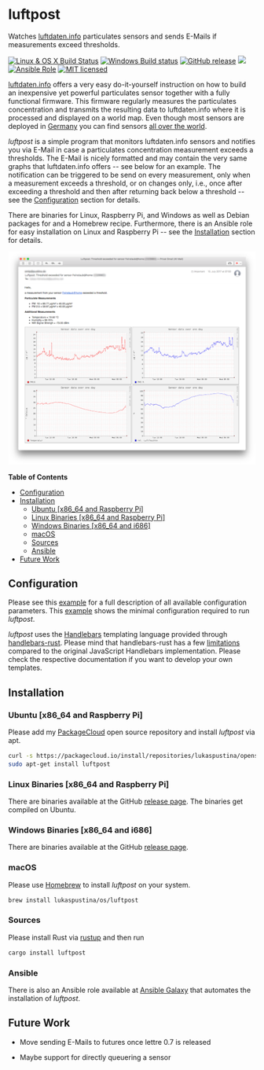 # luftpost

Watches [luftdaten.info](http://luftdaten.info) particulates sensors and sends E-Mails if measurements exceed thresholds.

[![Linux & OS X Build Status](https://img.shields.io/travis/lukaspustina/luftpost.svg?label=Linux%20%26%20OS%20X%20Build%20Status)](https://travis-ci.org/lukaspustina/luftpost) [![Windows Build status](https://img.shields.io/appveyor/ci/lukaspustina/luftpost.svg?label=Windows%20Build%20Status)](https://ci.appveyor.com/project/lukaspustina/luftpost/branch/master) [![GitHub release](https://img.shields.io/github/release/lukaspustina/luftpost.svg)](https://github.com/lukaspustina/luftpost/releases) [![](https://img.shields.io/crates/v/luftpost.svg)](https://crates.io/crates/luftpost) [![Ansible Role](https://img.shields.io/badge/ansible--galaxy-luftpost-blue.svg)](https://galaxy.ansible.com/lukaspustina/luftpost/) [![MIT licensed](https://img.shields.io/badge/license-MIT-blue.svg?label=License)](./LICENSE)

[luftdaten.info](http://luftdaten.info) offers a very easy do-it-yourself instruction on how to build an inexpensive yet powerful particulates sensor together with a fully functional firmware. This firmware regularly measures the particulates concentration and transmits the resulting data to luftdaten.info where it is processed and displayed on a world map. Even though most sensors are deployed in [Germany](http://deutschland.maps.luftdaten.info/#6/51.165/10.455) you can find sensors [all over the world](http://deutschland.maps.luftdaten.info/#8/-0.811/36.781).

_luftpost_ is a simple program that monitors luftdaten.info sensors and notifies you via E-Mail in case a particulates concentration measurement exceeds a thresholds. The E-Mail is nicely formatted and may contain the very same graphs that luftdaten.info offers -- see below for an example. The notification can be triggered to be send on every measurement, only when a measurement exceeds a threshold, or on changes only, i.e., once after exceeding a threshold and then after returning back below a threshold -- see the [Configuration](#configuration) section for details.

There are binaries for Linux, Raspberry Pi, and Windows as well as Debian packages for and a Homebrew recipe. Furthermore, there is an Ansible role for easy installation on Linux and Raspberry Pi -- see the [Installation](#Installation) section for details.

<p align="center"><img src="docs/example_email.png"></p>

<!-- START doctoc generated TOC please keep comment here to allow auto update -->
<!-- DON'T EDIT THIS SECTION, INSTEAD RE-RUN doctoc TO UPDATE -->
**Table of Contents**

- [Configuration](#configuration)
- [Installation](#installation)
  - [Ubuntu [x86_64 and Raspberry Pi]](#ubuntu-x86_64-and-raspberry-pi)
  - [Linux Binaries [x86_64 and Raspberry Pi]](#linux-binaries-x86_64-and-raspberry-pi)
  - [Windows Binaries [x86_64 and i686]](#windows-binaries-x86_64-and-i686)
  - [macOS](#macos)
  - [Sources](#sources)
  - [Ansible](#ansible)
- [Future Work](#future-work)

<!-- END doctoc generated TOC please keep comment here to allow auto update -->

## Configuration

Please see this [example](tests/luftpost.example.conf) for a full description of all available configuration parameters. This [example](test/luftpost-minimal.example.conf) shows the minimal configuration required to run _luftpost_.

_luftpost_ uses the [Handlebars](https://handlebarsjs.com) templating language provided through [handlebars-rust](https://github.com/sunng87/handlebars-rust). Please mind that handlebars-rust has a few [limitations](https://github.com/sunng87/handlebars-rust#limitations) compared to the original JavaScript Handlebars implementation. Please check the respective documentation if you want to develop your own templates.

## Installation

### Ubuntu [x86_64 and Raspberry Pi]

Please add my [PackageCloud](https://packagecloud.io/lukaspustina/opensource) open source repository and install _luftpost_ via apt.

```bash
curl -s https://packagecloud.io/install/repositories/lukaspustina/opensource/script.deb.sh | sudo bash
sudo apt-get install luftpost
```

### Linux Binaries [x86_64 and Raspberry Pi]

There are binaries available at the GitHub [release page](https://github.com/lukaspustina/luftpost/releases). The binaries get compiled on Ubuntu.

### Windows Binaries [x86_64 and i686]

There are binaries available at the GitHub [release page](https://github.com/lukaspustina/luftpost/releases).

### macOS

Please use [Homebrew](https://brew.sh) to install _luftpost_ on your system.

```bash
brew install lukaspustina/os/luftpost
```

### Sources

Please install Rust via [rustup](https://www.rustup.rs) and then run

```bash
cargo install luftpost
```

### Ansible

There is also an Ansible role available at [Ansible Galaxy](https://galaxy.ansible.com/Rheinwerk/luftpost/) that automates the installation of _luftpost_.


## Future Work

  * Move sending E-Mails to futures once lettre 0.7 is released

  * Maybe support for directly queuering a sensor

